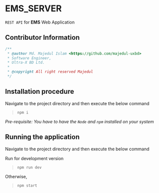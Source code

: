 # EMS_SERVER

`REST API` for **EMS** Web Application

## Contributor Information

```js
/**
 * @author Md. Majedul Islam <https://github.com/majedul-uxbd>
 * Software Engineer,
 * Ultra-X BD Ltd.
 *
 * @copyright All right reserved Majedul
 */
```

## Installation procedure

Navigate to the project directory and then execute the below command

> `npm i`

_Pre-requisite: You have to have the `Node` and `npm` installed on your system_

## Running the application

Navigate to the project directory and then execute the below command

Run for development version

> `npm run dev`

Otherwise,

> `npm start`
